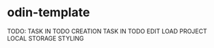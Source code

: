 # odin-template

TODO:   TASK IN TODO CREATION
        TASK IN TODO EDIT
        LOAD PROJECT
        LOCAL STORAGE
        STYLING